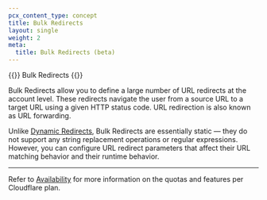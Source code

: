 ```yaml
---
pcx_content_type: concept
title: Bulk Redirects
layout: single
weight: 2
meta:
  title: Bulk Redirects (beta)
---
```


{{<beta>}} Bulk Redirects {{</beta>}}

Bulk Redirects allow you to define a large number of URL redirects at the account level. These redirects navigate the user from a source URL to a target URL using a given HTTP status code. URL redirection is also known as URL forwarding.

Unlike [Dynamic Redirects](/rules/url-forwarding/dynamic-redirects/), Bulk Redirects are essentially static — they do not support any string replacement operations or regular expressions. However, you can configure URL redirect parameters that affect their URL matching behavior and their runtime behavior.

---

Refer to [Availability](/rules/url-forwarding/#availability) for more information on the quotas and features per Cloudflare plan.
